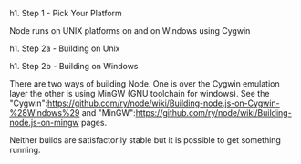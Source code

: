 h1. Step 1 - Pick Your Platform

Node runs on UNIX platforms on and on Windows using Cygwin

h1. Step 2a - Building on Unix

h1. Step 2b - Building on Windows

There are two ways of building Node. One is over the Cygwin emulation layer the other is using MinGW (GNU toolchain for windows). See the "Cygwin":https://github.com/ry/node/wiki/Building-node.js-on-Cygwin-%28Windows%29 and "MinGW":https://github.com/ry/node/wiki/Building-node.js-on-mingw pages.

Neither builds are satisfactorily stable but it is possible to get something running.